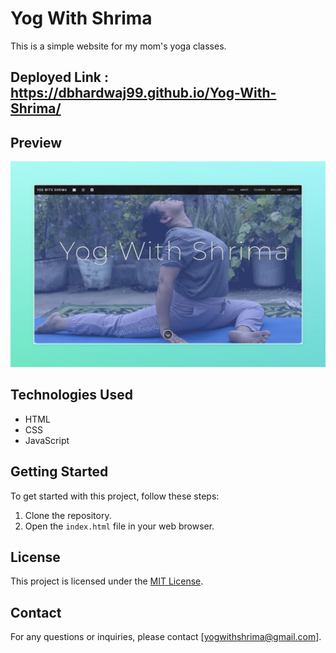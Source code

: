 # Yog With Shrima

This is a simple website for my mom's yoga classes.

## Deployed Link : https://dbhardwaj99.github.io/Yog-With-Shrima/

## Preview

![Yog With Shrima](images/Yoga_With_Shrima.jpeg)

## Technologies Used

- HTML
- CSS
- JavaScript

## Getting Started

To get started with this project, follow these steps:

1. Clone the repository.
2. Open the `index.html` file in your web browser.

## License

This project is licensed under the [MIT License](LICENSE).

## Contact

For any questions or inquiries, please contact [yogwithshrima@gmail.com].
